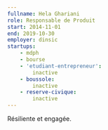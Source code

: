 ```yaml
---
fullname: Hela Ghariani
role: Responsable de Produit
start: 2014-11-01
end: 2019-10-30
employer: dinsic
startups:
    - mdph
    - bourse
    - 'etudiant-entrepreneur':
        inactive
    - boussole:
        inactive
    - reserve-civique:
        inactive
---
```


Résiliente et engagée.
